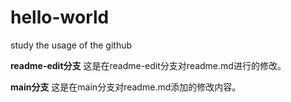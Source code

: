 # hello-world
study the usage of the github

**readme-edit分支**
这是在readme-edit分支对readme.md进行的修改。

**main分支**
这是在main分支对readme.md添加的修改内容。